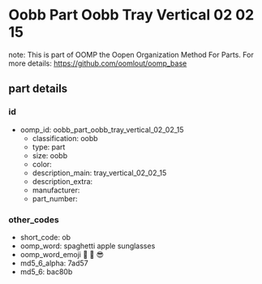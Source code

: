 # Oobb Part Oobb Tray Vertical 02 02 15  

note: This is part of OOMP the Oopen Organization Method For Parts. For more details: https://github.com/oomlout/oomp_base

##  part details





### id
* oomp_id: oobb_part_oobb_tray_vertical_02_02_15
  * classification: oobb
  * type: part
  * size: oobb
  * color: 
  * description_main: tray_vertical_02_02_15
  * description_extra: 
  * manufacturer: 
  * part_number: 

### other_codes
* short_code: ob
* oomp_word: spaghetti apple sunglasses
* oomp_word_emoji :spaghetti: :apple: :sunglasses:
* md5_6_alpha: 7ad57
* md5_6: bac80b
